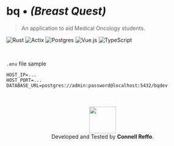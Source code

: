 # $\text{bq} \bullet \textit{(Breast Quest)}$
> An application to aid Medical Oncology students.

![Rust](https://img.shields.io/badge/rust-%23000000.svg?style=for-the-badge&logo=rust&logoColor=white)
![Actix](https://img.shields.io/badge/actix-%23ffffff.svg?style=for-the-badge&logo=actix&logoColor=black)
![Postgres](https://img.shields.io/badge/postgres-%23316192.svg?style=for-the-badge&logo=postgresql&logoColor=white)
![Vue.js](https://img.shields.io/badge/vue-%2335495e.svg?style=for-the-badge&logo=vuedotjs&logoColor=%234FC08D)
![TypeScript](https://img.shields.io/badge/typescript-%23007ACC.svg?style=for-the-badge&logo=typescript&logoColor=white)

<br />

`.env` file sample
```
HOST_IP=...
HOST_PORT=...
DATABASE_URL=postgres://admin:password@localhost:5432/bqdev
```

<br />
<br />

<div align="center">
    <img width="70px" src="https://raw.githubusercontent.com/connellr023/bq/3881786aad642489c985c335a1b65ab3473c43d9/bq-web/public/favicon.svg?token=AN3EVKLOV5KRIJUBZ7RKFM3GJORDC" />
    <br />
    Developed and Tested by <b>Connell Reffo</b>.
</div>